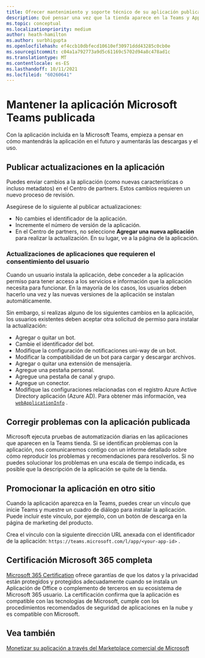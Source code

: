 ```yaml
---
title: Ofrecer mantenimiento y soporte técnico de su aplicación publicada
description: Qué pensar una vez que la tienda aparece en la Teams y AppSource.
ms.topic: conceptual
ms.localizationpriority: medium
author: heath-hamilton
ms.author: surbhigupta
ms.openlocfilehash: ef4ccb10dbfecd10610ef30971ddd43285c0cb0e
ms.sourcegitcommit: c04a1a792773a9d5c61169c5702d94a8c478ad1c
ms.translationtype: MT
ms.contentlocale: es-ES
ms.lasthandoff: 10/11/2021
ms.locfileid: "60260641"
---
```

# <a name="maintain-your-published-microsoft-teams-app"></a>Mantener la aplicación Microsoft Teams publicada

Con la aplicación incluida en la Microsoft Teams, empieza a pensar en cómo mantendrás la aplicación en el futuro y aumentarás las descargas y el uso.

## <a name="publish-updates-to-your-app"></a>Publicar actualizaciones en la aplicación

Puedes enviar cambios a la aplicación (como nuevas características o incluso metadatos) en el Centro de partners. Estos cambios requieren un nuevo proceso de revisión.

Asegúrese de lo siguiente al publicar actualizaciones:

* No cambies el identificador de la aplicación.
* Incremente el número de versión de la aplicación.
* En el Centro de partners, no seleccione **Agregar una nueva aplicación** para realizar la actualización. En su lugar, ve a la página de la aplicación.

### <a name="app-updates-requiring-user-consent"></a>Actualizaciones de aplicaciones que requieren el consentimiento del usuario

Cuando un usuario instala la aplicación, debe conceder a la aplicación permiso para tener acceso a los servicios e información que la aplicación necesita para funcionar. En la mayoría de los casos, los usuarios deben hacerlo una vez y las nuevas versiones de la aplicación se instalan automáticamente.

Sin embargo, si realizas alguno de los siguientes cambios en la aplicación, los usuarios existentes deben aceptar otra solicitud de permiso para instalar la actualización:

* Agregar o quitar un bot.
* Cambie el identificador del bot.
* Modifique la configuración de notificaciones uni-way de un bot.
* Modificar la compatibilidad de un bot para cargar y descargar archivos.
* Agregar o quitar una extensión de mensajería.
* Agregue una pestaña personal.
* Agregue una pestaña de canal y grupo.
* Agregue un conector.
* Modifique las configuraciones relacionadas con el registro Azure Active Directory aplicación (Azure AD). Para obtener más información, vea [`webApplicationInfo`](~/resources/schema/manifest-schema.md#webapplicationinfo) .

## <a name="fix-issues-with-your-published-app"></a>Corregir problemas con la aplicación publicada

Microsoft ejecuta pruebas de automatización diarias en las aplicaciones que aparecen en la Teams tienda. Si se identifican problemas con la aplicación, nos comunicaremos contigo con un informe detallado sobre cómo reproducir los problemas y recomendaciones para resolverlos. Si no puedes solucionar los problemas en una escala de tiempo indicada, es posible que la descripción de la aplicación se quite de la tienda.

## <a name="promote-your-app-on-another-site"></a>Promocionar la aplicación en otro sitio

Cuando la aplicación aparezca en la Teams, puedes crear un vínculo que inicie Teams y muestre un cuadro de diálogo para instalar la aplicación. Puede incluir este vínculo, por ejemplo, con un botón de descarga en la página de marketing del producto.

Crea el vínculo con la siguiente dirección URL anexada con el identificador de la aplicación: `https://teams.microsoft.com/l/app/<your-app-id>` .

## <a name="complete-microsoft-365-certification"></a>Certificación Microsoft 365 completa

[Microsoft 365 Certification](/microsoft-365-app-certification/docs/certification) ofrece garantías de que los datos y la privacidad están protegidos y protegidos adecuadamente cuando se instala un Aplicación de Office o complemento de terceros en su ecosistema de Microsoft 365 usuario. La certificación confirma que la aplicación es compatible con las tecnologías de Microsoft, cumple con los procedimientos recomendados de seguridad de aplicaciones en la nube y es compatible con Microsoft.

## <a name="see-also"></a>Vea también

[Monetizar su aplicación a través del Marketplace comercial de Microsoft](/office/dev/store/monetize-addins-through-microsoft-commercial-marketplace)
